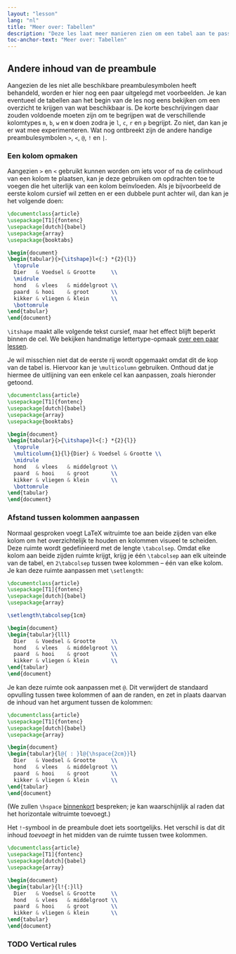 ```yaml
---
layout: "lesson"
lang: "nl"
title: "Meer over: Tabellen"
description: "Deze les laat meer manieren zien om een tabel aan te passen door een kolom op te maken, afstanden en lijnen te wijzigen, en extra pakketten die uitbreidingen bieden voor tabellen."
toc-anchor-text: "Meer over: Tabellen"
---
```



## Andere inhoud van de preambule

Aangezien de les niet alle beschikbare preambulesymbolen heeft behandeld, worden er hier nog een paar uitgelegd met voorbeelden.
Je kan eventueel de tabellen aan het begin van de les nog eens bekijken om een overzicht te krijgen van wat beschikbaar is.
De korte beschrijvingen daar zouden voldoende moeten zijn om te begrijpen wat de verschillende kolomtypes `m`, `b`, `w` en `W` doen zodra je `l`, `c`, `r` en `p` begrijpt.
Zo niet, dan kan je er wat mee experimenteren.
Wat nog ontbreekt zijn de andere handige preambulesymbolen `>`, `<`, `@`, `!` en `|`.

### Een kolom opmaken

Aangezien `>` en `<` gebruikt kunnen worden om iets voor of na de celinhoud van een kolom te plaatsen, kan je deze gebruiken om opdrachten toe te voegen die het uiterlijk van een kolom beïnvloeden.
Als je bijvoorbeeld de eerste kolom cursief wil zetten en er een dubbele punt achter wil, dan kan je het volgende doen:

<!-- {% raw %} -->
```latex
\documentclass{article}
\usepackage[T1]{fontenc}
\usepackage[dutch]{babel}
\usepackage{array}
\usepackage{booktabs}

\begin{document}
\begin{tabular}{>{\itshape}l<{:} *{2}{l}}
  \toprule
  Dier   & Voedsel & Grootte     \\
  \midrule
  hond   & vlees   & middelgroot \\
  paard  & hooi    & groot       \\
  kikker & vliegen & klein       \\
  \bottomrule
\end{tabular}
\end{document}
```
<!-- {% endraw %} -->

`\itshape` maakt alle volgende tekst cursief, maar het effect blijft beperkt binnen de cel.
We bekijken handmatige lettertype-opmaak [over een paar lessen](lesson-11).

Je wil misschien niet dat de eerste rij wordt opgemaakt omdat dit de kop van de tabel is.
Hiervoor kan je `\multicolumn` gebruiken.
Onthoud dat je hiermee de uitlijning van een enkele cel kan aanpassen, zoals hieronder getoond.

<!-- {% raw %} -->
```latex
\documentclass{article}
\usepackage[T1]{fontenc}
\usepackage[dutch]{babel}
\usepackage{array}
\usepackage{booktabs}

\begin{document}
\begin{tabular}{>{\itshape}l<{:} *{2}{l}}
  \toprule
  \multicolumn{1}{l}{Dier} & Voedsel & Grootte \\
  \midrule
  hond   & vlees   & middelgroot \\
  paard  & hooi    & groot       \\
  kikker & vliegen & klein       \\
  \bottomrule
\end{tabular}
\end{document}
```
<!-- {% endraw %} -->

### Afstand tussen kolommen aanpassen

Normaal gesproken voegt LaTeX witruimte toe aan beide zijden van elke kolom om het overzichtelijk te houden en kolommen visueel te scheiden.
Deze ruimte wordt gedefinieerd met de lengte `\tabcolsep`.
Omdat elke kolom aan beide zijden ruimte krijgt, krijg je één `\tabcolsep` aan elk uiteinde van de tabel, en `2\tabcolsep` tussen twee kolommen &ndash; één van elke kolom.
Je kan deze ruimte aanpassen met `\setlength`:

<!-- {% raw %} -->
```latex
\documentclass{article}
\usepackage[T1]{fontenc}
\usepackage[dutch]{babel}
\usepackage{array}

\setlength\tabcolsep{1cm}

\begin{document}
\begin{tabular}{lll}
  Dier   & Voedsel & Grootte     \\
  hond   & vlees   & middelgroot \\
  paard  & hooi    & groot       \\
  kikker & vliegen & klein       \\
\end{tabular}
\end{document}
```
<!-- {% endraw %} -->

Je kan deze ruimte ook aanpassen met `@`.
Dit verwijdert de standaard opvulling tussen twee kolommen of aan de randen, en zet in plaats daarvan de inhoud van het argument tussen de kolommen:

<!-- {% raw %} -->
```latex
\documentclass{article}
\usepackage[T1]{fontenc}
\usepackage[dutch]{babel}
\usepackage{array}

\begin{document}
\begin{tabular}{l@{ : }l@{\hspace{2cm}}l}
  Dier   & Voedsel & Grootte     \\
  hond   & vlees   & middelgroot \\
  paard  & hooi    & groot       \\
  kikker & vliegen & klein       \\
\end{tabular}
\end{document}
```
<!-- {% endraw %} -->

(We zullen `\hspace` [binnenkort](lesson-11) bespreken; je kan waarschijnlijk al raden dat het horizontale witruimte toevoegt.)

Het `!`-symbool in de preambule doet iets soortgelijks.
Het verschil is dat dit inhoud _toevoegt_ in het midden van de ruimte tussen twee kolommen.

<!-- {% raw %} -->
```latex
\documentclass{article}
\usepackage[T1]{fontenc}
\usepackage[dutch]{babel}
\usepackage{array}

\begin{document}
\begin{tabular}{l!{:}ll}
  Dier   & Voedsel & Grootte     \\
  hond   & vlees   & middelgroot \\
  paard  & hooi    & groot       \\
  kikker & vliegen & klein       \\
\end{tabular}
\end{document}
```
<!-- {% endraw %} -->

### TODO Vertical rules
